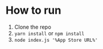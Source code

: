 # How to run

1. Clone the repo
2. `yarn install` or `npm install`
3. `node index.js '%App Store URL%'`
